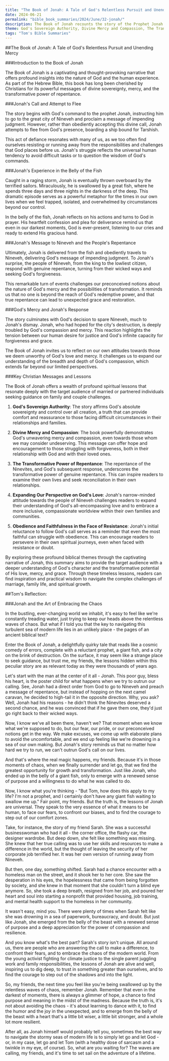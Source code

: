 ```yaml
---
title: "The Book of Jonah: A Tale of God's Relentless Pursuit and Unending Mercy"
date: 2024-06-21
permalink: "bible_book_summaries/2024/June/32-jonah/"
description: The Book of Jonah recounts the story of the Prophet Jonah who flees from God’s call to preach to Nineveh, the capital of Assyria. After being swallowed and vomited by a fish, he reluctantly obeys the Lord and sees the city repent.
theme: God's Sovereign Authority, Divine Mercy and Compassion, The Transformative Power of Repentance, Expanding Our Perspective on God's Love, Obedience and Faithfulness in the Face of Resistance
tags: "Tom's Bible Summaries"
---
```


##The Book of Jonah: A Tale of God's Relentless Pursuit and Unending Mercy

###Introduction to the Book of Jonah

The Book of Jonah is a captivating and thought-provoking narrative that offers profound insights into the nature of God and the human experience. As part of the Hebrew Bible, this book has long been cherished by Christians for its powerful messages of divine sovereignty, mercy, and the transformative power of repentance.

###Jonah's Call and Attempt to Flee

The story begins with God's command to the prophet Jonah, instructing him to go to the great city of Nineveh and proclaim a message of impending judgment. However, rather than obediently accepting this divine call, Jonah attempts to flee from God's presence, boarding a ship bound for Tarshish.

This act of defiance resonates with many of us, as we too often find ourselves resisting or running away from the responsibilities and challenges that God places before us. Jonah's struggle reflects the universal human tendency to avoid difficult tasks or to question the wisdom of God's commands.

###Jonah's Experience in the Belly of the Fish

Caught in a raging storm, Jonah is eventually thrown overboard by the terrified sailors. Miraculously, he is swallowed by a great fish, where he spends three days and three nights in the darkness of the deep. This dramatic episode serves as a powerful metaphor for the times in our own lives when we feel trapped, isolated, and overwhelmed by circumstances beyond our control.

In the belly of the fish, Jonah reflects on his actions and turns to God in prayer. His heartfelt confession and plea for deliverance remind us that even in our darkest moments, God is ever-present, listening to our cries and ready to extend His gracious hand.

###Jonah's Message to Nineveh and the People's Repentance

Ultimately, Jonah is delivered from the fish and obediently travels to Nineveh, delivering God's message of impending judgment. To Jonah's surprise, the people of Nineveh, from the king to the lowliest citizen, respond with genuine repentance, turning from their wicked ways and seeking God's forgiveness.

This remarkable turn of events challenges our preconceived notions about the nature of God's mercy and the possibilities of transformation. It reminds us that no one is beyond the reach of God's redemptive power, and that true repentance can lead to unexpected grace and restoration.

###God's Mercy and Jonah's Response

The story culminates with God's decision to spare Nineveh, much to Jonah's dismay. Jonah, who had hoped for the city's destruction, is deeply troubled by God's compassion and mercy. This reaction highlights the tension between our human desire for justice and God's infinite capacity for forgiveness and grace.

The Book of Jonah invites us to reflect on our own attitudes towards those we deem unworthy of God's love and mercy. It challenges us to expand our understanding of the breadth and depth of God's compassion, which extends far beyond our limited perspectives.

###Key Christian Messages and Lessons

The Book of Jonah offers a wealth of profound spiritual lessons that resonate deeply with the target audience of married or partnered individuals seeking guidance on family and couple challenges.

1. **God's Sovereign Authority**: The story affirms God's absolute sovereignty and control over all creation, a truth that can provide comfort and reassurance to those facing difficult circumstances in their relationships and families.

2. **Divine Mercy and Compassion**: The book powerfully demonstrates God's unwavering mercy and compassion, even towards those whom we may consider undeserving. This message can offer hope and encouragement to those struggling with forgiveness, both in their relationship with God and with their loved ones.

3. **The Transformative Power of Repentance**: The repentance of the Ninevites, and God's subsequent response, underscores the transformative power of genuine repentance. This can inspire readers to examine their own lives and seek reconciliation in their own relationships.

4. **Expanding Our Perspective on God's Love**: Jonah's narrow-minded attitude towards the people of Nineveh challenges readers to expand their understanding of God's all-encompassing love and to embrace a more inclusive, compassionate worldview within their own families and communities.

5. **Obedience and Faithfulness in the Face of Resistance**: Jonah's initial reluctance to follow God's call serves as a reminder that even the most faithful can struggle with obedience. This can encourage readers to persevere in their own spiritual journeys, even when faced with resistance or doubt.

By exploring these profound biblical themes through the captivating narrative of Jonah, this summary aims to provide the target audience with a deeper understanding of God's character and the transformative potential of His love, mercy, and grace. Through these timeless lessons, readers can find inspiration and practical wisdom to navigate the complex challenges of marriage, family life, and spiritual growth.

##Tom's Reflection: 

###Jonah and the Art of Embracing the Chaos

In the bustling, ever-changing world we inhabit, it's easy to feel like we're constantly treading water, just trying to keep our heads above the relentless waves of chaos. But what if I told you that the key to navigating this turbulent sea of modern life lies in an unlikely place - the pages of an ancient biblical text?

Enter the Book of Jonah, a delightfully quirky tale that reads like a cosmic comedy of errors, complete with a reluctant prophet, a giant fish, and a city on the brink of destruction. On the surface, it may seem like a strange place to seek guidance, but trust me, my friends, the lessons hidden within this peculiar story are as relevant today as they were thousands of years ago.

Let's start with the man at the center of it all - Jonah. This poor guy, bless his heart, is the poster child for what happens when we try to outrun our calling. See, Jonah had a direct order from God to go to Nineveh and preach a message of repentance, but instead of hopping on the next camel caravan, he decided to high-tail it in the opposite direction. Why, you ask? Well, Jonah had his reasons - he didn't think the Ninevites deserved a second chance, and he was convinced that if he gave them one, they'd just go right back to their wicked ways.

Now, I know we've all been there, haven't we? That moment when we know what we're supposed to do, but our fear, our pride, or our preconceived notions get in the way. We make excuses, we come up with elaborate plans to avoid the uncomfortable, and we end up feeling like we're drowning in a sea of our own making. But Jonah's story reminds us that no matter how hard we try to run, we can't outrun God's call on our lives.

And that's where the real magic happens, my friends. Because it's in those moments of chaos, when we finally surrender and let go, that we find the greatest opportunity for growth and transformation. Just like Jonah, who ended up in the belly of a giant fish, only to emerge with a renewed sense of purpose and a willingness to do what he was called to do.

Now, I know what you're thinking - "But Tom, how does this apply to my life? I'm not a prophet, and I certainly don't have any giant fish waiting to swallow me up." Fair point, my friends. But the truth is, the lessons of Jonah are universal. They speak to the very essence of what it means to be human, to face our fears, to confront our biases, and to find the courage to step out of our comfort zones.

Take, for instance, the story of my friend Sarah. She was a successful businesswoman who had it all - the corner office, the flashy car, the designer wardrobe. But deep down, she felt like something was missing. She knew that her true calling was to use her skills and resources to make a difference in the world, but the thought of leaving the security of her corporate job terrified her. It was her own version of running away from Nineveh.

But then, one day, something shifted. Sarah had a chance encounter with a homeless man on the street, and it shook her to her core. She saw the desperation in his eyes, the hopelessness that came from being forgotten by society, and she knew in that moment that she couldn't turn a blind eye anymore. So, she took a deep breath, resigned from her job, and poured her heart and soul into starting a nonprofit that provided housing, job training, and mental health support to the homeless in her community.

It wasn't easy, mind you. There were plenty of times when Sarah felt like she was drowning in a sea of paperwork, bureaucracy, and doubt. But just like Jonah, she emerged from the belly of the beast with a renewed sense of purpose and a deep appreciation for the power of compassion and resilience.

And you know what's the best part? Sarah's story isn't unique. All around us, there are people who are answering the call to make a difference, to confront their fears, and to embrace the chaos of the modern world. From the young activist fighting for climate justice to the single parent juggling work and family responsibilities, the lessons of Jonah are alive and well, inspiring us to dig deep, to trust in something greater than ourselves, and to find the courage to step out of the shadows and into the light.

So, my friends, the next time you feel like you're being swallowed up by the relentless waves of chaos, remember Jonah. Remember that even in the darkest of moments, there is always a glimmer of hope, a chance to find purpose and meaning in the midst of the madness. Because the truth is, it's not about avoiding the chaos - it's about learning to dance with it, to find the humor and the joy in the unexpected, and to emerge from the belly of the beast with a heart that's a little bit wiser, a little bit stronger, and a whole lot more resilient.

After all, as Jonah himself would probably tell you, sometimes the best way to navigate the stormy seas of modern life is to simply let go and let God - or, in my case, let go and let Tom (with a healthy dose of sarcasm and a twinkle in my eye, of course). So, what are you waiting for? The waves are calling, my friends, and it's time to set sail on the adventure of a lifetime.

